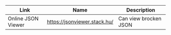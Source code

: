 
| Link    | Name | Description |
| -------- | ------- | ------- |
| Online JSON Viewer  | https://jsonviewer.stack.hu/    |Can view brocken JSON|

